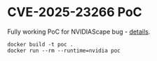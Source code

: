 # CVE-2025-23266 PoC

Fully working PoC for NVIDIAScape bug - [details](https://www.wiz.io/blog/nvidia-ai-vulnerability-cve-2025-23266-nvidiascape).

```shell
docker build -t poc .
docker run --rm --runtime=nvidia poc
```
